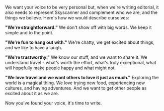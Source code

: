 We want your voice to be very personal but, when we're writing editorial, it also needs to represent Skyscanner and complement who we are, and the things we believe. Here's how we would describe ourselves:

**"We're  straightforward."** We don't show off with big words. We keep it simple and to the point.

**"We're fun to hang out with."** We're chatty, we get excited about things, and we like to have a laugh.

**"We're trustworthy."** We know our stuff, and we want to share it. We understand travel - what's worth the effort, what's truly exceptional, what will hopefully make people happy and what might not.

**"We love travel and we want others to love it just as much."** Exploring the world is a magical thing. We love trying new food, experiencing new cultures, and having adventures. And we want to get other people as excited about it as we are.

Now you've found your voice, it's time to write.
